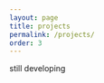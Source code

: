```yaml
---
layout: page
title: projects
permalink: /projects/
order: 3
---
```


<div class="post-content-download">
still developing
</div>

